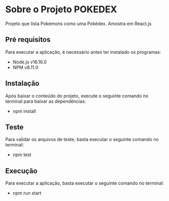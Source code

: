 # Sobre o Projeto POKEDEX

Projeto que lista Pokemons como uma Pokédex.
Amostra em React.js


## Pré requisitos

Para executar a aplicação, é necessário antes ter instalado os programas:
- Node.js v16.16.0
- NPM     v8.11.0

## Instalação

Após baixar o conteúdo do projeto, execute o seguinte comando no terminal para baixar as dependências:
 
- npm install

## Teste

Para validar os arquivos de teste, basta executar o seguinte comando no terminal:

- npm test

## Execução

Para executar a aplicação, basta executar o seguinte comando no terminal:

- npm run start
